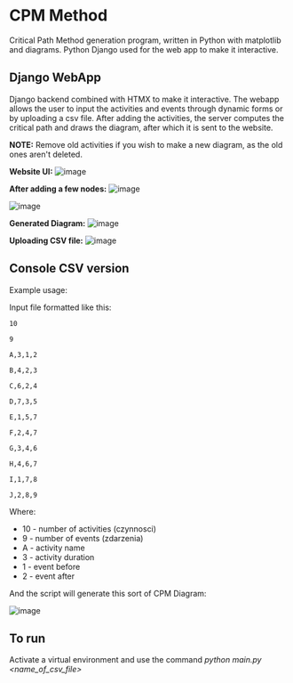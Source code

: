 ﻿# CPM Method
Critical Path Method generation program, written in Python with matplotlib and diagrams. Python Django used for the web app to make it interactive.

## Django WebApp
Django backend combined with HTMX to make it interactive. The webapp allows the user to input the activities and events through dynamic forms or by uploading a csv file. After adding the activities, the server computes the critical path and draws the diagram, after which it is sent to the website. 

**NOTE:** Remove old activities if you wish to make a new diagram, as the old ones aren't deleted.

**Website UI:**
![image](https://github.com/phisiic/MetodaCPM/assets/63189115/28e9114c-eb7c-4fb5-9688-f4eb571127ab)

**After adding a few nodes:**
![image](https://github.com/phisiic/MetodaCPM/assets/63189115/a278a453-7e13-4be0-910b-e49071f6db97)

![image](https://github.com/phisiic/MetodaCPM/assets/63189115/98dacb25-d5f5-46ca-85be-15e4491ac172)

**Generated Diagram:**
![image](https://github.com/phisiic/MetodaCPM/assets/63189115/4e5d4014-4b48-42a1-b9c4-9fd1c159f0c1)

**Uploading CSV file:**
![image](https://github.com/phisiic/MetodaCPM/assets/63189115/cc8c4dc9-b352-4eca-b9bb-8af0acaab460)

## Console CSV version
Example usage:

Input file formatted like this:

```
10

9

A,3,1,2

B,4,2,3

C,6,2,4

D,7,3,5

E,1,5,7

F,2,4,7

G,3,4,6

H,4,6,7

I,1,7,8

J,2,8,9
```

Where:
* 10 - number of activities (czynnosci)
* 9 - number of events (zdarzenia)
* A - activity name
* 3 - activity duration
* 1 - event before
* 2 - event after

And the script will generate this sort of CPM Diagram:

 ![image](https://github.com/phisiic/MetodaCPM/assets/63189115/75af5f6f-c470-4b97-80b4-af9c25f36cf1)

## To run
Activate a virtual environment and use the command
*python main.py <name_of_csv_file>*



